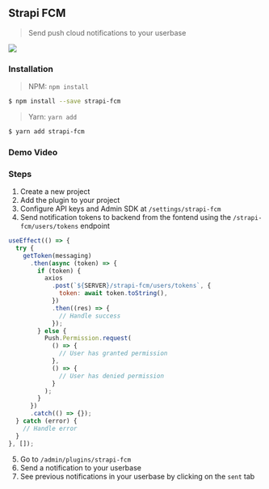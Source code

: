 ## Strapi FCM

> Send push cloud notifications to your userbase

![](https://strapi.io/images/logos/strapi-fcm.png)

### Installation

> NPM: `npm install `

```bash
$ npm install --save strapi-fcm
```

> Yarn: `yarn add `

```bash
$ yarn add strapi-fcm
```

### Demo Video

### Steps

1. Create a new project
2. Add the plugin to your project
3. Configure API keys and Admin SDK at `/settings/strapi-fcm`
4. Send notification tokens to backend from the fontend using the `/strapi-fcm/users/tokens` endpoint

```javascript
useEffect(() => {
  try {
    getToken(messaging)
      .then(async (token) => {
        if (token) {
          axios
            .post(`${SERVER}/strapi-fcm/users/tokens`, {
              token: await token.toString(),
            })
            .then((res) => {
              // Handle success
            });
        } else {
          Push.Permission.request(
            () => {
              // User has granted permission
            },
            () => {
              // User has denied permission
            }
          );
        }
      })
      .catch(() => {});
  } catch (error) {
    // Handle error
  }
}, []);
```

5. Go to `/admin/plugins/strapi-fcm`
6. Send a notification to your userbase
7. See previous notifications in your userbase by clicking on the `sent` tab
